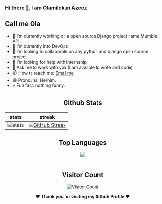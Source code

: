 ### Hi there 👋, I am Olamilekan Azeez
## Call me Ola



- 🔭 I’m currently working on a open source Django project name Mumble API.
- 🌱 I’m currently into DevOps
- 👯 I’m looking to collaborate on any python and django open source project
- 🤔 I’m looking for help with Internship
- 💬 Ask me to work with you (I am availble to write and code)
- 📫 How to reach me: [Email me](mailto:headofstate123@gmail.com)
- 😄 Pronouns: He/him.
- ⚡ Fun fact: nothing funny.
<div align="center">
  
  ## Github Stats
|stats|streak|  
|---|---|  
| ![stats](https://github-readme-stats.vercel.app/api?username=azeezdot123&show_icons=true&theme=radical) | [![GitHub Streak](https://github-readme-streak-stats.herokuapp.com/?user=azeezdot123&theme=dark)](https://github.com/azeezdot123/github-readme-streak-stats)|
</div>



<div align="center">
  
  ## Top Languages
  <a href="https://github.com/azeezdot123">
    <img align="center" src="https://github-readme-stats.vercel.app/api/top-langs/?username=azeezdot123&theme=tokyonight&layout=compact">
  </a>
</div>
  
<br> 

<div align="center">
        
   ## Visitor Count
   ![Visitor Count](https://profile-counter.glitch.me/{azeezdot123}/count.svg)
        
</div>

<div align="center">
  
<b>❤️ Thank you for visiting my Github Profile ❤️</b>
</div>
